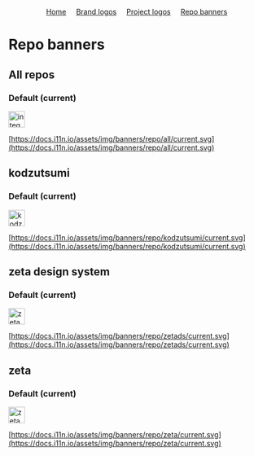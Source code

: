 <!-- Copyright integereleven 2025 -->

<p align="center">
  <a href="/assets" title="Home">Home</a> &nbsp; &nbsp;
  <a href="/assets/brand-logos" title="Brand logos">Brand logos</a> &nbsp; &nbsp;
  <a href="/assets/project-logos" title="Project logos">Project logos</a> &nbsp; &nbsp;
  <a href="/assets/repo-banners" title="Repo banners">Repo banners</a>
</p>

# Repo banners

## All repos

### Default (current)

<img alt="integereleven news" title="integereleven news" src="https://docs.i11n.io/assets/img/banners/repo/all/current.svg" height="32" />

[https://docs.i11n.io/assets/img/banners/repo/all/current.svg](https://docs.i11n.io/assets/img/banners/repo/all/current.svg)

## kodzutsumi

### Default (current)

<img alt="kodzutsumi news" title="kodzutsumi news" src="https://docs.i11n.io/assets/img/banners/repo/kodzutsumi/current.svg" height="32" />

[https://docs.i11n.io/assets/img/banners/repo/kodzutsumi/current.svg](https://docs.i11n.io/assets/img/banners/repo/kodzutsumi/current.svg)

## zeta design system

### Default (current)

<img alt="zeta design system news" title="zeta design system news" src="https://docs.i11n.io/assets/img/banners/repo/zetads/current.svg" height="32" />

[https://docs.i11n.io/assets/img/banners/repo/zetads/current.svg](https://docs.i11n.io/assets/img/banners/repo/zetads/current.svg)

## zeta

### Default (current)

<img alt="zeta news" title="zeta news" src="https://docs.i11n.io/assets/img/banners/repo/zeta/current.svg" height="32" />

[https://docs.i11n.io/assets/img/banners/repo/zeta/current.svg](https://docs.i11n.io/assets/img/banners/repo/zeta/current.svg)
